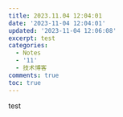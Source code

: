 ```yaml
---
title: 2023.11.04 12:04:01
date: '2023-11-04 12:04:01'
updated: '2023-11-04 12:06:08'
excerpt: test
categories:
  - Notes
  - '11'
  - 技术博客
comments: true
toc: true
---
```




test

‍
